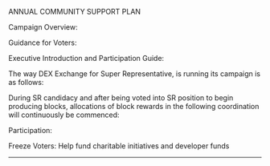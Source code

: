 ANNUAL COMMUNITY SUPPORT PLAN

Campaign Overview:

Guidance for Voters:

Executive Introduction and Participation Guide:

The way DEX Exchange for Super Representative, is running its campaign is as follows:

During SR candidacy and after being voted into SR position to begin producing blocks, allocations of block rewards in the following coordination will continuously be commenced:

Participation:

Freeze Voters: Help fund charitable initiatives and developer funds

--------

